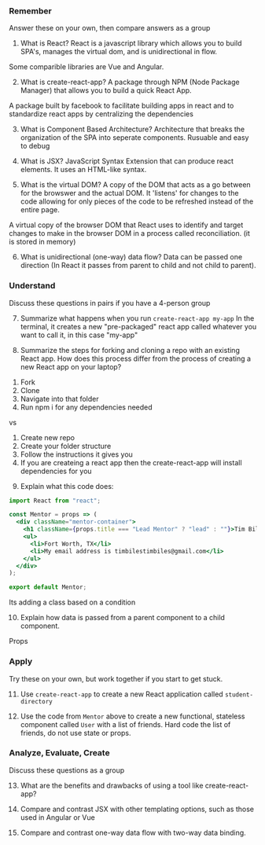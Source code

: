 ### Remember

Answer these on your own, then compare answers as a group

1.  What is React?
React is a javascript library which allows you to build SPA's, manages the virtual dom, and is unidirectional in flow. 

Some comparible libraries are Vue and Angular.

2.  What is create-react-app?
A package through NPM (Node Package Manager) that allows you to build a quick React App. 

A package built by facebook to facilitate building apps in react and to standardize react apps by centralizing the dependencies

3.  What is Component Based Architecture?
Architecture that breaks the organization of the SPA into seperate components. Rusuable and easy to debug

4.  What is JSX?
JavaScript Syntax Extension that can produce react elements. It uses an HTML-like syntax. 

5.  What is the virtual DOM?
A copy of the DOM that acts as a go between for the browswer and the actual DOM. It 'listens' for changes to the code allowing for only pieces of the code to be refreshed instead of the entire page.

A virtual copy of the browser DOM that React uses to identify and target changes to make in the browser DOM in a process called reconciliation. (it is stored in memory)


6.  What is unidirectional (one-way) data flow?
Data can be passed one direction (In React it passes from parent to child and not child to parent).


### Understand

Discuss these questions in pairs if you have a 4-person group

7.  Summarize what happens when you run `create-react-app my-app`
In the terminal, it creates a new "pre-packaged" react app called whatever you want to call it, in this case "my-app"

8.  Summarize the steps for forking and cloning a repo with an existing React app. How does this process differ from the process of creating a new React app on your laptop?

1) Fork
2) Clone
3) Navigate into that folder
4) Run npm i for any dependencies needed

vs

1) Create new repo
2) Create your folder structure 
3) Follow the instructions it gives you
4) If you are createing a react app then the create-react-app will install dependencies for you


9.  Explain what this code does:

```jsx
import React from "react";

const Mentor = props => (
  <div className="mentor-container">
    <h1 className={props.title === "Lead Mentor" ? "lead" : ""}>Tim Biles</h1>
    <ul>
      <li>Fort Worth, TX</li>
      <li>My email address is timbilestimbiles@gmail.com</li>
    </ul>
  </div>
);

export default Mentor;
```

Its adding a class based on a condition

10.  Explain how data is passed from a parent component to a child component.

Props

### Apply

Try these on your own, but work together if you start to get stuck.

11.  Use `create-react-app` to create a new React application called `student-directory`

12.  Use the code from `Mentor` above to create a new functional, stateless component called `User` with a list of friends. Hard code the list of friends, do not use state or props.

### Analyze, Evaluate, Create

Discuss these questions as a group

13. What are the benefits and drawbacks of using a tool like create-react-app?

14. Compare and contrast JSX with other templating options, such as those used in Angular or Vue

15. Compare and contrast one-way data flow with two-way data binding.
